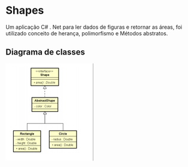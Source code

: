 # Shapes
Um aplicação C# . Net para ler dados de figuras e retornar as áreas, foi utilizado conceito de herança, polimorfismo e Métodos abstratos.

## Diagrama de classes
![](https://github.com/DiegoLins10/Shapes/blob/master/interface.png)

